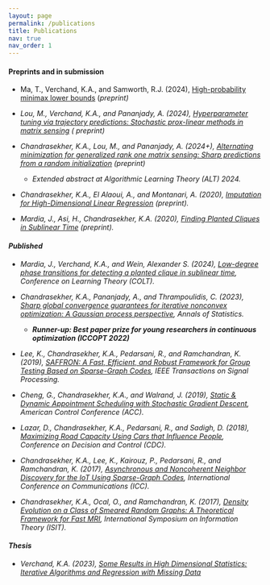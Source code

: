 ```yaml
---
layout: page 
permalink: /publications
title: Publications
nav: true
nav_order: 1
---
```


#### Preprints and in submission

- Ma, T., Verchand, K.A., and Samworth, R.J. (2024), [High-probability minimax lower bounds](https://arxiv.org/abs/2406.13447) (<em>preprint<em>)

- Lou, M., Verchand, K.A., and Pananjady, A. (2024), [Hyperparameter tuning via trajectory predictions: Stochastic prox-linear methods in matrix sensing](https://arxiv.org/abs/2402.01599) (<em> preprint</em>)

- Chandrasekher, K.A., Lou, M., and Pananjady, A. (2024+), [Alternating minimization for generalized rank one matrix sensing: Sharp predictions from a random initialization](https://arxiv.org/abs/2207.09660) (<em>preprint</em>)
	- Extended abstract at Algorithmic Learning Theory (ALT) 2024.

- Chandrasekher, K.A., El Alaoui, A., and Montanari, A. (2020), [Imputation for
  High-Dimensional Linear Regression](https://arxiv.org/abs/2001.09180)
  (<em>preprint</em>).

- Mardia, J., Asi, H., Chandrasekher, K.A. (2020), [Finding Planted Cliques in Sublinear
  Time](https://arxiv.org/abs/2004.12002) (<em>preprint</em>).

#### Published
- Mardia, J., Verchand, K.A., and Wein, Alexander S. (2024), [Low-degree phase transitions for detecting a planted clique in sublinear time](https://arxiv.org/abs/2402.05451), Conference on Learning Theory (COLT).

- Chandrasekher, K.A., Pananjady, A., and Thrampoulidis, C. (2023), [Sharp global convergence guarantees for iterative nonconvex optimization: A Gaussian process perspective](https://arxiv.org/abs/2109.09859), Annals of Statistics.
     - <strong>Runner-up: Best paper prize for young researchers in continuous
      optimization (ICCOPT 2022)</strong>

- Lee, K., Chandrasekher, K.A., Pedarsani, R., and Ramchandran, K.
  (2019), [SAFFRON: A Fast, Efficient, and Robust Framework for Group Testing Based on Sparse-Graph Codes](https://ieeexplore.ieee.org/document/8771121), IEEE Transactions on Signal Processing. 

- Cheng, G., Chandrasekher, K.A., and Walrand, J. (2019), [Static & Dynamic Appointment Scheduling with Stochastic Gradient Descent](https://ieeexplore.ieee.org/document/8814666), American Control Conference (ACC).

- Lazar, D., Chandrasekher, K.A., Pedarsani, R., and Sadigh, D.
  (2018), [Maximizing Road Capacity Using Cars that Influence People](https://arxiv.org/abs/1807.04414), Conference on Decision and Control (CDC).

- Chandrasekher, K.A., Lee, K., Kairouz, P., Pedarsani, R., and
  Ramchandran, K. (2017), [Asynchronous and Noncoherent Neighbor Discovery for the IoT Using Sparse-Graph Codes](https://ieeexplore.ieee.org/abstract/document/7996746), International Conference on Communications (ICC).

- Chandrasekher, K.A., Ocal, O., and Ramchandran, K. (2017), [Density Evolution on a Class of Smeared Random Graphs: A Theoretical Framework for Fast MRI](https://arxiv.org/abs/1705.02453), International Symposium on Information Theory (ISIT).

#### Thesis
- Verchand, K.A. (2023), [Some Results in High Dimensional Statistics: Iterative Algorithms and Regression with Missing Data](https://searchworks.stanford.edu/view/14783532) 


